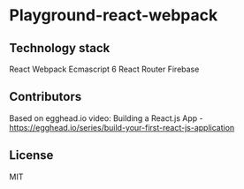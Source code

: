 # Playground-react-webpack

## Technology stack
React
Webpack
Ecmascript 6
React Router
Firebase

## Contributors
Based on egghead.io video: Building a React.js App - https://egghead.io/series/build-your-first-react-js-application

## License
MIT